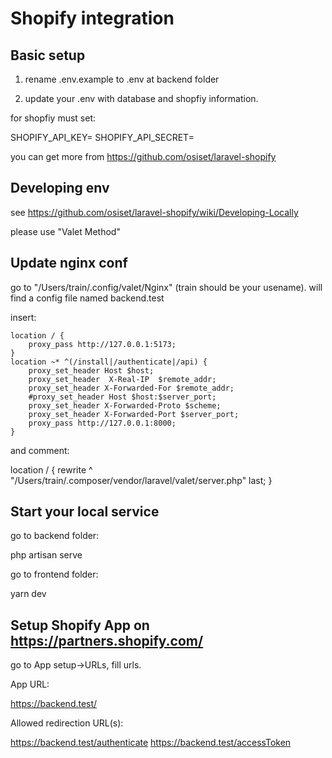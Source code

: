 # Shopify integration

## Basic setup

1. rename .env.example to .env at backend folder

2. update your .env with database and shopfiy information.

for shopfiy must set:

SHOPIFY_API_KEY=
SHOPIFY_API_SECRET=

you can get more from https://github.com/osiset/laravel-shopify

## Developing env

see https://github.com/osiset/laravel-shopify/wiki/Developing-Locally

please use "Valet Method"

## Update nginx conf

go to "/Users/train/.config/valet/Nginx" (train should be your usename). will find a config file named backend.test

insert:

```
location / {
	proxy_pass http://127.0.0.1:5173;
}
location ~* ^(/install|/authenticate|/api) {
    proxy_set_header Host $host;
    proxy_set_header  X-Real-IP  $remote_addr;
    proxy_set_header X-Forwarded-For $remote_addr;
    #proxy_set_header Host $host:$server_port;
    proxy_set_header X-Forwarded-Proto $scheme;
    proxy_set_header X-Forwarded-Port $server_port;    
    proxy_pass http://127.0.0.1:8000;
}
```

and comment:

location / {
    rewrite ^ "/Users/train/.composer/vendor/laravel/valet/server.php" last;
}

## Start your local service

go to backend folder:

php artisan serve

go to frontend folder:

yarn dev

## Setup Shopify App on https://partners.shopify.com/

go to App setup->URLs, fill urls.

App URL:

https://backend.test/

Allowed redirection URL(s):

https://backend.test/authenticate
https://backend.test/accessToken
